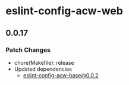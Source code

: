 # eslint-config-acw-web

## 0.0.17

### Patch Changes

- chore(Makefile): release
- Updated dependencies
  - eslint-config-acw-base@0.0.2
